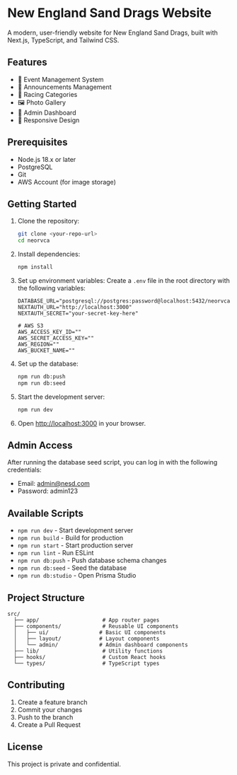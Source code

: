 # New England Sand Drags Website

A modern, user-friendly website for New England Sand Drags, built with Next.js, TypeScript, and Tailwind CSS.

## Features

- 📅 Event Management System
- 📢 Announcements Management
- 🏁 Racing Categories
- 🖼️ Photo Gallery
- 👥 Admin Dashboard
- 📱 Responsive Design

## Prerequisites

- Node.js 18.x or later
- PostgreSQL
- Git
- AWS Account (for image storage)

## Getting Started

1. Clone the repository:
   ```bash
   git clone <your-repo-url>
   cd neorvca
   ```

2. Install dependencies:
   ```bash
   npm install
   ```

3. Set up environment variables:
   Create a `.env` file in the root directory with the following variables:
   ```
   DATABASE_URL="postgresql://postgres:password@localhost:5432/neorvca"
   NEXTAUTH_URL="http://localhost:3000"
   NEXTAUTH_SECRET="your-secret-key-here"

   # AWS S3
   AWS_ACCESS_KEY_ID=""
   AWS_SECRET_ACCESS_KEY=""
   AWS_REGION=""
   AWS_BUCKET_NAME=""
   ```

4. Set up the database:
   ```bash
   npm run db:push
   npm run db:seed
   ```

5. Start the development server:
   ```bash
   npm run dev
   ```

6. Open [http://localhost:3000](http://localhost:3000) in your browser.

## Admin Access

After running the database seed script, you can log in with the following credentials:
- Email: admin@nesd.com
- Password: admin123

## Available Scripts

- `npm run dev` - Start development server
- `npm run build` - Build for production
- `npm run start` - Start production server
- `npm run lint` - Run ESLint
- `npm run db:push` - Push database schema changes
- `npm run db:seed` - Seed the database
- `npm run db:studio` - Open Prisma Studio

## Project Structure

```
src/
  ├── app/                    # App router pages
  ├── components/             # Reusable UI components
  │   ├── ui/                # Basic UI components
  │   ├── layout/            # Layout components
  │   └── admin/             # Admin dashboard components
  ├── lib/                    # Utility functions
  ├── hooks/                  # Custom React hooks
  └── types/                  # TypeScript types
```

## Contributing

1. Create a feature branch
2. Commit your changes
3. Push to the branch
4. Create a Pull Request

## License

This project is private and confidential. 